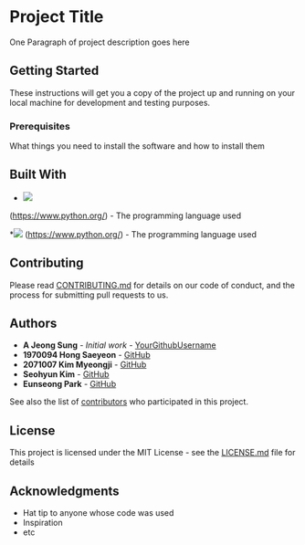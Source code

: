 # Project Title

One Paragraph of project description goes here

## Getting Started

These instructions will get you a copy of the project up and running on your local machine for development and testing purposes. 

### Prerequisites

What things you need to install the software and how to install them

## Built With

* <img src="https://img.shields.io/badge/Python-#3776AB?style=for-the-badge&logo=기술스택아이콘&logoColor=white">
(https://www.python.org/) - The programming language used

*<img src="https://img.shields.io/badge/Python-3776AB?style=for-the-badge&logo=Python&logoColor=white"> (https://www.python.org/) - The programming language used
## Contributing

Please read [CONTRIBUTING.md](http://contributing.md/) for details on our code of conduct, and the process for submitting pull requests to us.

## Authors

* **A Jeong Sung** - *Initial work* - [YourGithubUsername](https://github.com/YourGithubUsername)
* **1970094 Hong Saeyeon**  - [GitHub](https://github.com/YourGithubUsername)
* **2071007 Kim Myeongji** - [GitHub](https://github.com/YourGithubUsername)
* **Seohyun Kim**  - [GitHub](https://github.com/YourGithubUsername)
* **Eunseong Park**  - [GitHub](https://github.com/YourGithubUsername)

See also the list of [contributors](https://github.com/your/project/contributors) who participated in this project.

## License

This project is licensed under the MIT License - see the [LICENSE.md](LICENSE.md) file for details

## Acknowledgments

* Hat tip to anyone whose code was used
* Inspiration
* etc

